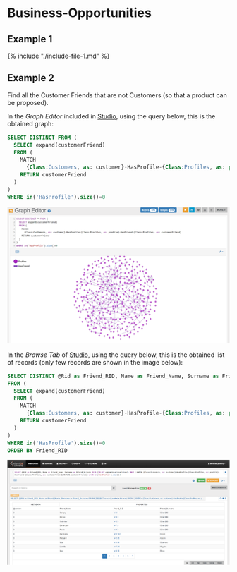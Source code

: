 
# Business-Opportunities 

## Example 1

{% include "./include-file-1.md" %}


## Example 2

Find all the Customer Friends that are not Customers (so that a product can be proposed).

In the _Graph Editor_ included in [Studio](../../../studio/README.md), using the query below, this is the obtained graph:

```sql
SELECT DISTINCT FROM (
  SELECT expand(customerFriend) 
  FROM ( 
    MATCH 
      {Class:Customers, as: customer}-HasProfile-{Class:Profiles, as: profile}-HasFriend-{Class:Profiles, as: customerFriend} 
    RETURN customerFriend
  )
) 
WHERE in('HasProfile').size()=0
```

![](../../../images/demo-dbs/social-travel-agency/query_14_graph.png)

In the _Browse Tab_ of [Studio](../../../studio/README.md), using the query below, this is the obtained list of records (only few records are shown in the image below):

```sql
SELECT DISTINCT @Rid as Friend_RID, Name as Friend_Name, Surname as Friend_Surname 
FROM (
  SELECT expand(customerFriend) 
  FROM (
    MATCH 
      {Class:Customers, as: customer}-HasProfile-{Class:Profiles, as: profile}-HasFriend-{Class:Profiles, as: customerFriend} 
    RETURN customerFriend
  )
) 
WHERE in('HasProfile').size()=0
ORDER BY Friend_RID
```

![](../../../images/demo-dbs/social-travel-agency/query_14_browse.png)

 
	